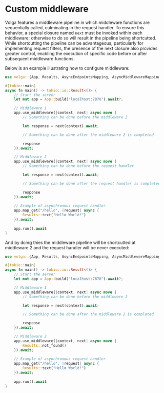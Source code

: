 # Custom middleware

Volga features a middleware pipeline in which middleware functions are sequentially called, culminating in the request handler.
To ensure this behavior, a special closure named `next` must be invoked within each middleware; otherwise to do so will result in the pipeline being shortcutted. 
While shortcutting the pipeline can be advantageous, particularly for implementing request filters, the presence of the next closure also provides greater control, enabling the execution of specific code before or after subsequent middleware functions. 

Below is an example illustrating how to configure middleware:
```rust
use volga::{App, Results, AsyncEndpointsMapping, AsyncMiddlewareMapping};

#[tokio::main]
async fn main() -> tokio::io::Result<()> {
    // Start the server
    let mut app = App::build("localhost:7878").await?;

    // Middleware 1
    app.use_middleware(|context, next| async move {
        // Something can be done before the middleware 2

        let response = next(context).await;

        // Something can be done after the middleware 2 is completed

        response
    }).await;

    // Middleware 2
    app.use_middleware(|context, next| async move {
        // Something can be done before the request handler

        let response = next(context).await;

        // Something can be done after the request handler is completed

        response
    }).await;
    
    // Example of asynchronous request handler
    app.map_get("/hello", |request| async {
        Results::text("Hello World!")
    }).await;
    
    app.run().await
}
```
And by doing thies the middleware pipeline will be shortcutted at middleware 2 and the request handler will be never executed:
```rust
use volga::{App, Results, AsyncEndpointsMapping, AsyncMiddlewareMapping};

#[tokio::main]
async fn main() -> tokio::io::Result<()> {
    // Start the server
    let mut app = App::build("localhost:7878").await?;

    // Middleware 1
    app.use_middleware(|context, next| async move {
        // Something can be done before the middleware 2

        let response = next(context).await;

        // Something can be done after the middleware 2 is completed

        response
    }).await;

    // Middleware 2
    app.use_middleware(|context, next| async move {
        Results::not_found()
    }).await;
    
    // Example of asynchronous request handler
    app.map_get("/hello", |request| async {
        Results::text("Hello World!")
    }).await;
    
    app.run().await
}
```